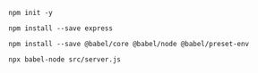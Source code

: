 ```
npm init -y
```

```
npm install --save express
```

```
npm install --save @babel/core @babel/node @babel/preset-env
```

```
npx babel-node src/server.js
```